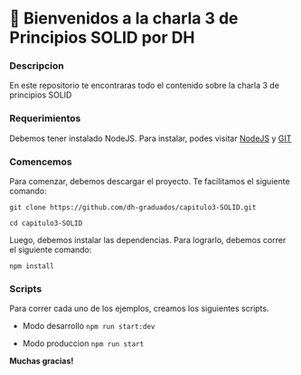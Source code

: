 # 🚀 Bienvenidos a la charla 3 de Principios SOLID por DH

### Descripcion

En este repositorio te encontraras todo el contenido sobre la charla 3 de principios SOLID

### Requerimientos

Debemos tener instalado NodeJS. Para instalar, podes visitar [NodeJS](https://nodejs.org/es/) y [GIT](https://git-scm.com/)

### Comencemos

Para comenzar, debemos descargar el proyecto. Te facilitamos el siguiente comando:

`git clone https://github.com/dh-graduados/capitulo3-SOLID.git`

`cd capitulo3-SOLID`

Luego, debemos instalar las dependencias. Para lograrlo, debemos correr el siguiente comando:

`npm install`

### Scripts

Para correr cada uno de los ejemplos, creamos los siguientes scripts.

- Modo desarrollo
  `npm run start:dev`

- Modo produccion
  `npm run start`

**Muchas gracias!**

